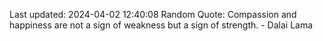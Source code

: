 Last updated: 2024-04-02 12:40:08
Random Quote: Compassion and happiness are not a sign of weakness but a sign of strength. - Dalai Lama